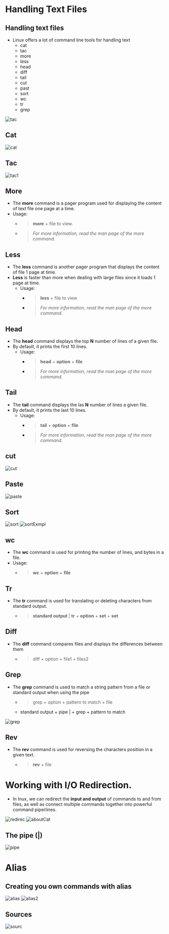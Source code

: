 # Handling Text Files

## Handling text files

   + Linux offers a lot of command line tools for handling text
     + cat
     + tac
     + more
     + less
     + head
     + diff
     + tail
     + cut
     + past
     + sort
     + wc
     + tr
     + grep

![tac](../notes/imgs5/tac.png)

## Cat
![cat](../notes/imgs5/cat.png)

## Tac
![tac1](../notes/imgs5/tac1.png)

## More
   * The **more** command is a pager program used for displaying the content of text file one page at a time.
   * Usage:
     * > **more** + file to view.
     * > *For more information, read the man page of the more command*.

## Less
   * The **less** command is another pager program that displays the content of file 1 page at time.
   * **Less** is faster than more when dealing with large files since it loads 1 page at time.
     * Usage:
       * > **less** + file to view
       * > *For more information, read the man page of the more command*.

## Head
   * The **head** command displays the top **N** number of lines of a given file.
   * By default, it prints the first 10 lines.
     * Usage:
       * > **head** + **option** + **file**
       * > *For more information, read the man page of the more command*.

## Tail
   * The **tail** command displays the las **N** number of lines a given file.
   * By default, it prints the last 10 lines.
     * Usage:
       * > **tail** + **option** + **file**
       * > *For more information, read the man page of the more command*.

## cut 
![cut](../notes/imgs5/cut.png)

## Paste
![paste](../notes/imgs5/paste.png)

## Sort
![sort](../notes/imgs5/sort.png)
![sortExmpl](../notes/imgs5/sortExmpl.png)

## wc
   * The **wc** command is used for printing the number of lines, and bytes in a file.
   * Usage:
     * > **wc** + **option** + **file**

## Tr
   * The **tr** command is used for translating or deleting characters from standard output.
     * > **standard output** | **tr** + **option** + **set** + **set**

## Diff
   * The **diff** command compares files and displays the differences between them 
     * > diff + option + file1 + files2

## Grep 
   * The **grep** command is used to match a string pattern from a file or standard output when using the pipe
     * > grep + option + pattern to match + file
     * standard output + pipe | + grep + pattern to match

![grep](../notes/imgs5/grep.png)

## Rev
   * The **rev** command is used for reversing the characters position in a given text.
     * > **rev** + file

# Working with I/O Redirection.
   * In Inux, we can redirect the **input and output** of commands to and from files, as well as connect multiple commands together into powerful command piperlines.

![redirec](../notes/imgs5/redirec.png)
![aboutCat](../notes/imgs5/aboutCat.png)

## The pipe (|)
![pipe](../notes/imgs5/pipe.png)

# Alias
## Creating you own commands with alias
![alias](../notes/imgs5/alias.png)
![alias2](../notes/imgs5/alias2.png)

## Sources
![sourc](../notes/imgs5/sourc.png)